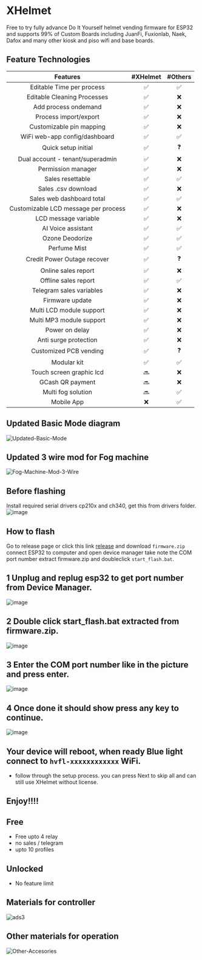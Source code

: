 # XHelmet
Free to try fully advance Do It Yourself helmet vending firmware for ESP32 and supports 99% of Custom Boards including JuanFi, Fuxionlab, Naek, Dafox and many other kiosk and piso wifi and base boards.

##  Feature Technologies
| Features | #XHelmet    | #Others    |
| :-------------------------------------:   | :---: | :---: |
| Editable Time per process | :white_check_mark:   | :white_check_mark:   |
| Editable Cleaning Processes | :white_check_mark:   | :x:   |
| Add process ondemand | :white_check_mark:   | :x:   |
| Process import/export | :white_check_mark:   | :x:   |
| Customizable pin mapping | :white_check_mark:   | :x:   |
| WiFi web-app config/dashboard | :white_check_mark:   | :white_check_mark:   |
| Quick setup initial | :white_check_mark:   | ❓   |
| Dual account - tenant/superadmin | :white_check_mark:   | :x:   |
| Permission manager | :white_check_mark:   | :x:   |
| Sales resettable | :white_check_mark:   | :white_check_mark:   |
| Sales .csv download | :white_check_mark:   | :x:   |
| Sales web dashboard total | :white_check_mark:   | :white_check_mark:   |
| Customizable LCD message per process | :white_check_mark:   | :x:   |
| LCD message variable | :white_check_mark:   | :x:   |
| AI Voice assistant | :white_check_mark:   | :white_check_mark:   |
| Ozone Deodorize | :white_check_mark:   | :white_check_mark:   |
| Perfume Mist | :white_check_mark:   | :white_check_mark:   |
| Credit Power Outage recover | :white_check_mark:   | ❓   |
| Online sales report | :white_check_mark:   | :x:   |
| Offline sales report | :white_check_mark:   | :white_check_mark:   |
| Telegram sales variables | :white_check_mark:   | :x:   |
| Firmware update | :white_check_mark:   | :x:   |
| Multi LCD module support | :white_check_mark:   | :x:   |
| Multi MP3 module support | :white_check_mark:   | :x:   |
| Power on delay | :white_check_mark:   | :x:   |
| Anti surge protection | :white_check_mark:   | :x:   |
| Customized PCB vending | :white_check_mark:   | ❓   |
| Modular kit | :white_check_mark:   | :white_check_mark:   |
| Touch screen graphic lcd | :soon:   | :x:   |
| GCash QR payment | :soon:   | :x:   |
| Multi fog solution | :soon:   | :white_check_mark:   |
| Mobile App | :x:   | :white_check_mark:   |

## Updated Basic Mode diagram
![Updated-Basic-Mode](https://github.com/user-attachments/assets/5919dafd-04e0-4c2c-9062-f3c2436756c3)

## Updated 3 wire mod for Fog machine
![Fog-Machine-Mod-3-Wire](https://github.com/user-attachments/assets/85a23418-ecc6-4d1d-8f08-1cd1d00237b9)

## Before flashing
Install required serial drivers cp210x and ch340, get this from drivers folder.
![image](https://github.com/user-attachments/assets/d0906cb0-5c3d-4f60-9ccf-f7dfe156bc0c)

## How to flash
Go to release page or click this link [release](https://github.com/rjjrbatarao/XHelmet/releases/tag/v1.0.0-beta) and download `firmware.zip`
connect ESP32 to computer and open device manager take note the COM port number
extract firmware.zip and doubleclick `start_flash.bat`.

## 1 Unplug and replug esp32 to get port number from Device Manager. 
![image](https://github.com/user-attachments/assets/04ab6b2d-0027-4e64-ad6d-d5985d49535d)

## 2 Double click start_flash.bat extracted from firmware.zip.
![image](https://github.com/user-attachments/assets/086825ae-aec2-4fc7-aacc-122e5e12e881)

## 3 Enter the COM port number like in the picture and press enter.
![image](https://github.com/user-attachments/assets/5aca8703-3d52-4f63-9aee-1ff7dcb22a30)

## 4 Once done it should show press any key to continue.
![image](https://github.com/user-attachments/assets/63c0340e-661f-44b5-b3ec-7f2ea1a9bdfb)

## Your device will reboot, when ready Blue light connect to `hvfl-xxxxxxxxxxxx` WiFi.
- follow through the setup process. you can press Next to skip all and can still use XHelmet without license.

## Enjoy!!!!

## Free 
- Free upto 4 relay
- no sales / telegram
- upto 10 profiles

## Unlocked
- No feature limit

## Materials for controller
![ads3](https://github.com/user-attachments/assets/7e833f1a-5248-4aba-a9c3-f8fc5fdabc01)


## Other materials for operation
![Other-Accesories](https://github.com/user-attachments/assets/6fb69ee6-bc7c-4c88-9e7b-333c69c1fc7e)





